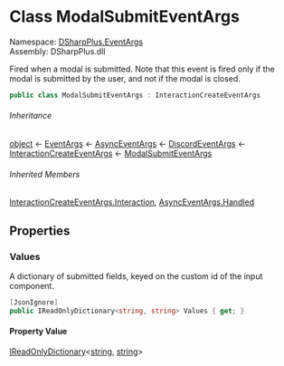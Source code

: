 # Class ModalSubmitEventArgs

Namespace: [DSharpPlus.EventArgs](DSharpPlus.EventArgs.md)  
Assembly: DSharpPlus.dll

Fired when a modal is submitted. Note that this event is fired only if the modal is submitted by the user, and not if the modal is closed.

```csharp
public class ModalSubmitEventArgs : InteractionCreateEventArgs
```

###### Inheritance

[object](https://learn.microsoft.com/dotnet/api/system.object) ← 
[EventArgs](https://learn.microsoft.com/dotnet/api/system.eventargs) ← 
[AsyncEventArgs](DSharpPlus.AsyncEvents.AsyncEventArgs.md) ← 
[DiscordEventArgs](DSharpPlus.EventArgs.DiscordEventArgs.md) ← 
[InteractionCreateEventArgs](DSharpPlus.EventArgs.InteractionCreateEventArgs.md) ← 
[ModalSubmitEventArgs](DSharpPlus.EventArgs.ModalSubmitEventArgs.md)

###### Inherited Members

[InteractionCreateEventArgs.Interaction](DSharpPlus.EventArgs.InteractionCreateEventArgs.md\#DSharpPlus\_EventArgs\_InteractionCreateEventArgs\_Interaction), 
[AsyncEventArgs.Handled](DSharpPlus.AsyncEvents.AsyncEventArgs.md\#DSharpPlus\_AsyncEvents\_AsyncEventArgs\_Handled)

## Properties

### <a id="DSharpPlus_EventArgs_ModalSubmitEventArgs_Values"></a>Values

A dictionary of submitted fields, keyed on the custom id of the input component.

```csharp
[JsonIgnore]
public IReadOnlyDictionary<string, string> Values { get; }
```

#### Property Value

[IReadOnlyDictionary](https://learn.microsoft.com/dotnet/api/system.collections.generic.ireadonlydictionary\-2)<[string](https://learn.microsoft.com/dotnet/api/system.string), [string](https://learn.microsoft.com/dotnet/api/system.string)\>

